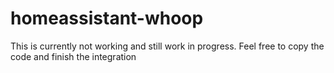 # homeassistant-whoop

This is currently not working and still work in progress. Feel free to copy the code and finish the integration 
